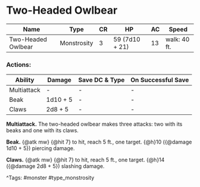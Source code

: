 # Two-Headed Owlbear

| Name | Type | CR | HP | AC | Speed |
|------|------|----|----|----|-------|
| Two-Headed Owlbear | Monstrosity | 3 | 59 (7d10 + 21) | 13 | walk: 40 ft. |

### Actions:

| Ability | Damage | Save DC & Type | On Successful Save |
|---------|--------|----------------|--------------------|
| Multiattack | - | - | - |
| Beak | 1d10 + 5 | - | - |
| Claws | 2d8 + 5 | - | - |


**Multiattack.** The two-headed owlbear makes three attacks: two with its beaks and one with its claws.

**Beak.** {@atk mw} {@hit 7} to hit, reach 5 ft., one target. {@h}10 ({@damage 1d10 + 5}) piercing damage.

**Claws.** {@atk mw} {@hit 7} to hit, reach 5 ft., one target. {@h}14 ({@damage 2d8 + 5}) slashing damage.

^Tags: #monster #type_monstrosity